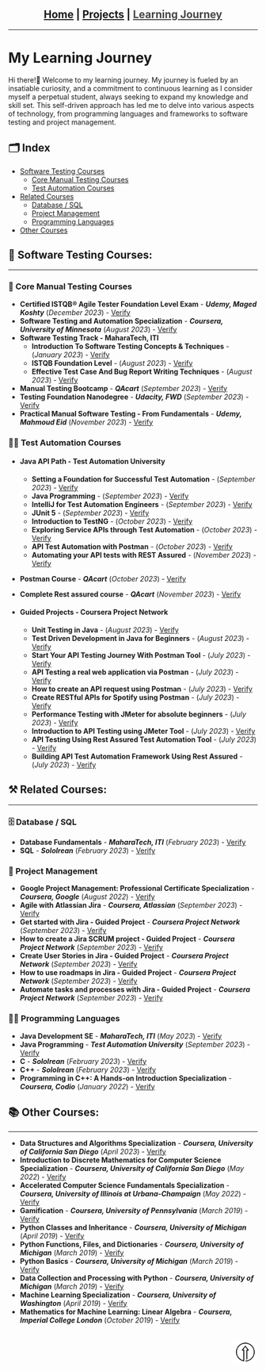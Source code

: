 <h2 id = "top" align = center>
<a href="https://deyaamohammed.github.io/">Home</a> | <a href="/projects">Projects</a>  | <font color="#464646"><ins>Learning Journey</ins></font>
</h2><hr width="100%" size="2">

# My Learning Journey
Hi there!👋 Welcome to my learning journey. My journey is fueled by an insatiable curiosity, and a commitment to continuous learning as I consider myself a perpetual student, always seeking to expand my knowledge and skill set. This self-driven approach has led me to delve into various aspects of technology, from programming languages and frameworks to software testing and project management.
<br>
## 🗂️ Index
- [Software Testing Courses](#testing)
  - [Core Manual Testing Courses](#manual)
  - [Test Automation Courses](#-test-automation-courses)
- [Related Courses](#related)
  - [Database / SQL](sql)
  - [Project Management](#pm)
  - [Programming Languages](#pl)
- [Other Courses](#other)

<h2 id= "testing">📑 Software Testing Courses:</h2><hr>
<h3 id="manual">📝 Core Manual Testing Courses</h3>

- **Certified ISTQB® Agile Tester Foundation Level Exam** - **_Udemy, Maged Koshty_** (_December 2023_) - <a href="https://ude.my/UC-94cbc752-cc54-4dcd-b12b-1d2e0406861b" target="_blank">Verify</a>
- **Software Testing and Automation Specialization** - **_Coursera, University of Minnesota_** (_August 2023_) - <a href="https://coursera.org/verify/specialization/DG6ZK2M4PUWY" target="_blank">Verify</a>
- **Software Testing Track - MaharaTech, ITI**
  - **Introduction To Software Testing Concepts & Techniques** - (_January 2023_) - <a href="https://maharatech.gov.eg/mod/customcert/verify_certificate.php?contextid=1036&code=TUdBiFssRo&qrcode=1" target="_blank">Verify</a>
  - **ISTQB Foundation Level** - (_August 2023_) - <a href="https://maharatech.gov.eg/mod/customcert/verify_certificate.php?contextid=1682&code=MJN2Ky5dPD&qrcode=1" target="_blank">Verify</a>
  - **Effective Test Case And Bug Report Writing Techniques** - (_August 2023_) - <a href="https://maharatech.gov.eg/mod/customcert/verify_certificate.php?contextid=1685&code=EWybIUmymM&qrcode=1" target="_blank">Verify</a>
- **Manual Testing Bootcamp** - **_QAcart_** (_September 2023_) - <a href="https://drive.google.com/file/d/1rSdYywyxFkowSksaj6ij_bNeMLh3TwPZ/view?usp=drive_link" target="_blank">Verify</a>
- **Testing Foundation Nanodegree** - **_Udacity, FWD_** (_September 2023_) - <a href="https://confirm.udacity.com/KKK544LA" target="_blank">Verify</a>
- **Practical Manual Software Testing - From Fundamentals** - **_Udemy, Mahmoud Eid_** (_November 2023_) - <a href="http://ude.my/UC-114ef6bc-0f66-4627-8745-47e40ef480fe" target="_blank">Verify</a>

### 👨‍💻 Test Automation Courses
 - #### Java API Path - Test Automation University

    - **Setting a Foundation for Successful Test Automation** - (_September 2023_) - <a href="https://testautomationu.applitools.com/certificate/?id=b28a5ddc" target="_blank">Verify</a>
    - **Java Programming** - (_September 2023_) - <a href="https://testautomationu.applitools.com/certificate/?id=6dbb7d22" target="_blank">Verify</a>
    - **IntelliJ for Test Automation Engineers** - (_September 2023_) - <a href="https://testautomationu.applitools.com/certificate/?id=00310a94" target="_blank">Verify</a>
    - **JUnit 5** - (_September 2023_) - <a href="https://testautomationu.applitools.com/certificate/?id=bc3cc64a" target="_blank">Verify</a>
    - **Introduction to TestNG** - (_October 2023_) - <a href="https://testautomationu.applitools.com/certificate/?id=089614fd" target="_blank">Verify</a>
    - **Exploring Service APIs through Test Automation** - (_October 2023_) - <a href="https://testautomationu.applitools.com/certificate/?id=adbdc80e" target="_blank">Verify</a>
    - **API Test Automation with Postman** - (_October 2023_) - <a href="https://testautomationu.applitools.com/certificate/?id=4fedb9a0" target="_blank">Verify</a>
    - **Automating your API tests with REST Assured** - (_November 2023_) - <a href="https://testautomationu.applitools.com/certificate/?id=6d7e02cc" target="_blank">Verify</a>

- **Postman Course** - **_QAcart_** (_October 2023_) - <a href="https://drive.google.com/file/d/1f_2R5UCfqn9qvh_EFjcUITRhjWUh-vk_/view?usp=drive_link" target="_blank">Verify</a>
- **Complete Rest assured course** - **_QAcart_** (_November 2023_) - <a href="https://drive.google.com/file/d/10458ng5CTO9ALzgFwtf9X5J9eTc5fdfQ/view?usp=drive_link" target="_blank">Verify</a>

- #### Guided Projects - Coursera Project Network

    - **Unit Testing in Java** - (_August 2023_) - <a href="https://coursera.org/verify/2E53TEKQEDMP" target="_blank">Verify</a>
    - **Test Driven Development in Java for Beginners** - (_August 2023_) - <a href="https://coursera.org/verify/G4PMLJFWMP2T" target="_blank">Verify</a>
    - **Start Your API Testing Journey With Postman Tool** - (_July 2023_) - <a href="https://coursera.org/verify/VELAHJ69E6NJ" target="_blank">Verify</a>
    - **API Testing a real web application via Postman** - (_July 2023_) - <a href="https://coursera.org/verify/RHGMPWWVQY49" target="_blank">Verify</a>
    - **How to create an API request using Postman** - (_July 2023_) - <a href="https://coursera.org/verify/BMTRBT6MJ5Y7" target="_blank">Verify</a>
    - **Create RESTful APIs for Spotify using Postman** - (_July 2023_) - <a href="https://coursera.org/verify/L55NJFS6R94Z" target="_blank">Verify</a>
    - **Performance Testing with JMeter for absolute beginners** - (_July 2023_) - <a href="https://coursera.org/verify/P33KHXREX4C3" target="_blank">Verify</a>
    - **Introduction to API Testing using JMeter Tool** - (_July 2023_) - <a href="https://www.coursera.org/verify/EJ5XMEP8NS8L" target="_blank">Verify</a>
    - **API Testing Using Rest Assured Test Automation Tool** - (_July 2023_) - <a href="https://coursera.org/verify/EH8ZF3L5TKLP" target="_blank">Verify</a>
    - **Building API Test Automation Framework Using Rest Assured** - (_July 2023_) - <a href="https://coursera.org/verify/8HT942ZWUUDJ" target="_blank">Verify</a>

<h2 id="related">⚒️ Related Courses:</h2><hr>

<h3 id="sql">🗄️ Database / SQL</h3>

- **Database Fundamentals** - ***MaharaTech, ITI*** (_February 2023_) - <a href="https://maharatech.gov.eg/mod/customcert/verify_certificate.php?contextid=162686&code=D1Y7zm3qpw&qrcode=1" target="_blank">Verify</a>
- **SQL** - ***Sololrean*** (_February 2023_) - <a href="https://www.sololearn.com/certificates/CT-BCMZUXIY" target="_blank">Verify</a>

<h3 id="pm">📅 Project Management </h3>

- **Google Project Management: Professional Certificate Specialization** - ***Coursera, Google*** (_August 2022_) - <a href="https://coursera.org/verify/professional-cert/84Y9PVHYKAHN" target="_blank">Verify</a>
- **Agile with Atlassian Jira** - ***Coursera, Atlassian*** (_September 2023_) - <a href="https://coursera.org/verify/EJ5ZHNDPWLBZ" target="_blank">Verify</a>
- **Get started with Jira - Guided Project** - ***Coursera Project Network*** (_September 2023_) - <a href="https://coursera.org/verify/TZXP7EVG7M5H" target="_blank">Verify</a>
- **How to create a Jira SCRUM project - Guided Project** - ***Coursera Project Network*** (_September 2023_) - <a href="https://coursera.org/verify/3LZUEDXJZKRN" target="_blank">Verify</a>
- **Create User Stories in Jira - Guided Project** - ***Coursera Project Network*** (_September 2023_) - <a href="https://coursera.org/verify/BXMHJDTS54TM" target="_blank">Verify</a>
- **How to use roadmaps in Jira - Guided Project** - ***Coursera Project Network*** (_September 2023_) - <a href="https://coursera.org/verify/GWTBEJ9PUQ6G" target="_blank">Verify</a>
- **Automate tasks and processes with Jira - Guided Project** - ***Coursera Project Network*** (_September 2023_) - <a href="https://coursera.org/verify/VHCQGVMNFV9U" target="_blank">Verify</a>

<h3 id="pl">👨‍💻 Programming Languages</h3>

- **Java Development SE** - ***MaharaTech, ITI*** (_May 2023_) - <a href="https://maharatech.gov.eg/mod/customcert/verify_certificate.php?contextid=2125&code=HI6MH7O5lP&qrcode=1" target="_blank">Verify</a>
- **Java Programming** - ***Test Automation University*** (_September 2023_) - <a href="https://testautomationu.applitools.com/certificate/?id=6dbb7d22" target="_blank">Verify</a>
- **C** - ***Sololrean*** (_February 2023_) - <a href="https://www.sololearn.com/certificates/CT-6TYFWZIL" target="_blank">Verify</a>
- **C++** - ***Sololrean*** (_February 2023_) - <a href="https://www.sololearn.com/certificates/CT-PDOOWA8T" target="_blank">Verify</a>
- **Programming in C++: A Hands-on Introduction Specialization** - ***Coursera, Codio*** (_January 2022_) - <a href="https://coursera.org/verify/specialization/RB89YSM32HUA" target="_blank">Verify</a>

<h2 id="other">📚 Other Courses:</h2><hr>

- **Data Structures and Algorithms Specialization** - ***Coursera, University of California San Diego*** (_April 2023_) - <a href="https://coursera.org/verify/specialization/5AETJ3NY9H78" target="_blank">Verify</a>
- **Introduction to Discrete Mathematics for Computer Science Specialization** - ***Coursera, University of California San Diego*** (_May 2022_) - <a href="https://coursera.org/verify/specialization/4BBK9AW9WT8K" target="_blank">Verify</a>
- **Accelerated Computer Science Fundamentals Specialization** - ***Coursera, University of Illinois at Urbana-Champaign*** (_May 2022_) - <a href="https://coursera.org/verify/specialization/JL23CHFNUEFG" target="_blank">Verify</a>
- **Gamification** - ***Coursera, University of Pennsylvania*** (_March 2019_) - <a href="https://www.coursera.org/verify/B36Y2KM9XQGU" target="_blank">Verify</a>
- **Python Classes and Inheritance** - ***Coursera, University of Michigan*** (_April 2019_) - <a href="https://coursera.org/verify/GNZ2HJSWPRZM" target="_blank">Verify</a>
- **Python Functions, Files, and Dictionaries** - ***Coursera, University of Michigan*** (_March 2019_) - <a href="https://coursera.org/verify/RWPP38EMJBQM" target="_blank">Verify</a>
- **Python Basics** - ***Coursera, University of Michigan*** (_March 2019_) - <a href="https://coursera.org/verify/FQRZPVLGNNY5" target="_blank">Verify</a>
- **Data Collection and Processing with Python** - ***Coursera, University of Michigan*** (_March 2019_) - <a href="https://coursera.org/verify/HWPKPZ6QNC3S" target="_blank">Verify</a>
- **Machine Learning Specialization** - ***Coursera, University of Washington*** (_April 2019_) - <a href="https://coursera.org/verify/specialization/B3N59ZPHN84F" target="_blank">Verify</a>
- **Mathematics for Machine Learning: Linear Algebra** - ***Coursera, Imperial College London*** (_October 2019_) - <a href="https://coursera.org/verify/F5DVGMDQCEP4" target="_blank">Verify</a>
<br><br>

<a href='#' align=right><img src="./Resources/top.png" alt="Scroll to Top" style="width:50px;" title="Scroll to Top" align=right></a><br>
